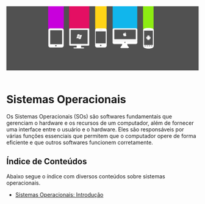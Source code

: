 <div align="center">
  <a href="https://github.com/joseferreira-dev/my-study-notes/tree/main/sistemas-operacionais"><img src="banner-so.png"></a>
</div>
<br>

# Sistemas Operacionais

Os Sistemas Operacionais (SOs) são softwares fundamentais que gerenciam o hardware e os recursos de um computador, além de fornecer uma interface entre o usuário e o hardware. Eles são responsáveis por várias funções essenciais que permitem que o computador opere de forma eficiente e que outros softwares funcionem corretamente.

## Índice de Conteúdos

Abaixo segue o índice com diversos conteúdos sobre sistemas operacionais.

- [Sistemas Operacionais: Introdução](./contents/01-introducao/README.md)
